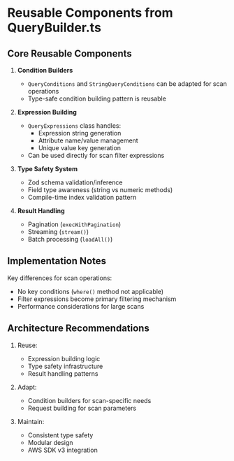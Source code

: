 # Reusable Components from QueryBuilder.ts

## Core Reusable Components

1. **Condition Builders**
   - `QueryConditions` and `StringQueryConditions` can be adapted for scan operations
   - Type-safe condition building pattern is reusable

2. **Expression Building**
   - `QueryExpressions` class handles:
     - Expression string generation
     - Attribute name/value management
     - Unique value key generation
   - Can be used directly for scan filter expressions

3. **Type Safety System**
   - Zod schema validation/inference
   - Field type awareness (string vs numeric methods)
   - Compile-time index validation pattern

4. **Result Handling**
   - Pagination (`execWithPagination`)
   - Streaming (`stream()`)
   - Batch processing (`loadAll()`)

## Implementation Notes

Key differences for scan operations:
- No key conditions (`where()` method not applicable)
- Filter expressions become primary filtering mechanism
- Performance considerations for large scans

## Architecture Recommendations

1. Reuse:
   - Expression building logic
   - Type safety infrastructure
   - Result handling patterns

2. Adapt:
   - Condition builders for scan-specific needs
   - Request building for scan parameters

3. Maintain:
   - Consistent type safety
   - Modular design
   - AWS SDK v3 integration